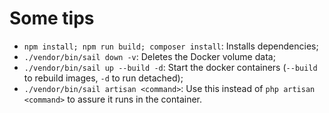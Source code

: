 # Some tips

- `npm install; npm run build; composer install`: Installs dependencies;
- `./vendor/bin/sail down -v`: Deletes the Docker volume data;
- `./vendor/bin/sail up --build -d`: Start the docker containers (`--build` to rebuild images, `-d` to run detached);
- `./vendor/bin/sail artisan <command>`: Use this instead of `php artisan <command>` to assure it runs in the container.
